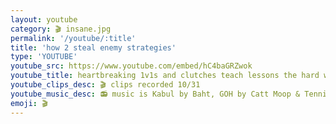 ```yaml
---
layout: youtube
category: 🎬 insane.jpg
permalink: '/youtube/:title'
title: 'how 2 steal enemy strategies'
type: 'YOUTUBE'
youtube_src: https://www.youtube.com/embed/hC4baGRZwok
youtube_title: heartbreaking 1v1s and clutches teach lessons the hard way. more ranked matches to come! these are the last october clips.
youtube_clips_desc: 🎬 clips recorded 10/31
youtube_music_desc: 📻 music is Kabul by Baht, GOH by Catt Moop & Tennis Rodman, and Boem by Losi
emoji: 🎬
---
```

